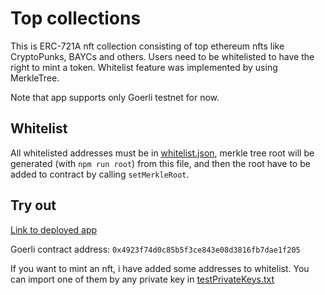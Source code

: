 # Top collections

This is ERC-721A nft collection consisting of top ethereum nfts like CryptoPunks, BAYCs and others. Users need to be whitelisted to have the right to mint a token. Whitelist feature was implemented by using MerkleTree.

Note that app supports only Goerli testnet for now.

## Whitelist

All whitelisted addresses must be in [whitelist.json](whitelist.json), merkle tree root will be generated (with `npm run root`) from this file, and then the root have to be added to contract by calling `setMerkleRoot`.

## Try out

[Link to deployed app](https://eth-erc721a.vercel.app/)

Goerli contract address: `0x4923f74d0c85b5f3ce843e08d3816fb7dae1f205`

If you want to mint an nft, i have added some addresses to whitelist. You can import one of them by any private key in [testPrivateKeys.txt](testPrivateKeys.txt)
